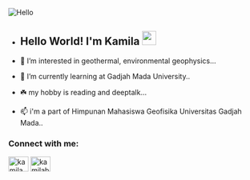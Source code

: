 ![Hello](https://cdn.dribbble.com/users/1162077/screenshots/3848914/programmer.gif)

- <p align="center">
                              <h2>Hello World! I'm Kamila <img src="https://media.giphy.com/media/hvRJCLFzcasrR4ia7z/giphy.gif" width="28">




  
  
- 🌃 I’m interested in geothermal, environmental geophysics...
- 📌 I’m currently learning at Gadjah Mada University..
- ☘️ my hobby is reading and deeptalk...
- 📫 i'm a part of Himpunan Mahasiswa Geofisika Universitas Gadjah Mada..

<h3 align="left">Connect with me:</h3>
<p align="left">
<a href="https://linkedin.com/in/kamila nurun yuliansyah" target="blank"><img align="center" src="https://raw.githubusercontent.com/rahuldkjain/github-profile-readme-generator/master/src/images/icons/Social/linked-in-alt.svg" alt="kamila nurun yuliansyah" height="30" width="40" /></a>
<a href="https://instagram.com/kamilabcdef_" target="blank"><img align="center" src="https://raw.githubusercontent.com/rahuldkjain/github-profile-readme-generator/master/src/images/icons/Social/instagram.svg" alt="kamilabcdef_" height="30" width="40" /></a>
</p>


<!---
Kamilanurun/Kamilanurun is a ✨ special ✨ repository because its `README.md` (this file) appears on your GitHub profile.
You can click the Preview link to take a look at your changes.
--->
